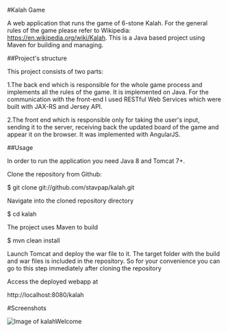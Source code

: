 #Kalah Game

A web application that runs the game of 6-stone Kalah. 
For the general rules of the game please refer to Wikipedia: https://en.wikipedia.org/wiki/Kalah. 
This is a Java based project using Maven for building and managing.

##Project's structure

This project consists of two parts:

1.The back end which is responsible for the whole game process and implements all the rules of the game.
It is implemented on Java. For the communication with the front-end I used RESTful Web Services which were
built with JAX-RS and Jersey API.

2.The front end which is responsible only for taking the user's input, sending it to the server, 
receiving back the updated board of the game and appear it on the browser. It was implemented with AngularJS.

##Usage

In order to run the application you need Java 8 and Tomcat 7+.

 Clone the repository from Github:

$ git clone git://github.com/stavpap/kalah.git

 Navigate into the cloned repository directory

$ cd kalah

 The project uses Maven to build

$ mvn clean install

 Launch Tomcat and deploy the war file to it. The target folder with the build and war files is included in the repository.
So for your convenience you can go to this step immediately after cloning the repository

 Access the deployed webapp at

http://localhost:8080/kalah

#Screenshots

![Image of kalahWelcome](http://postimg.org/image/9fr96meib/)
 
